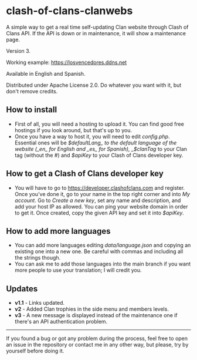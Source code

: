 # clash-of-clans-clanwebs
A simple way to get a real time self-updating Clan website through Clash of Clans API. If the API is down or in maintenance, it will show a maintenance page.

Version 3.

Working example: https://losvencedores.ddns.net

Available in English and Spanish.

Distributed under Apache License 2.0. Do whatever you want with it, but don't remove credits.

## How to install
* First of all, you will need a hosting to upload it. You can find good free hostings if you look around, but that's up to you.
* Once you have a way to host it, you will need to edit _config.php_. Essential ones will be _$defaultLang_ to the default language of the website (_en_ for English and _es_ for Spanish), _$clanTag_ to your Clan tag (without the #) and _$apiKey_ to your Clash of Clans developer key.

## How to get a Clash of Clans developer key
* You will have to go to https://developer.clashofclans.com and register. Once you've done it, go to your name in the top right corner and into _My account_. Go to _Create a new key_, set any name and description, and add your host IP as allowed. You can ping your website domain in order to get it. Once created, copy the given API key and set it into _$apiKey_.

## How to add more languages
* You can add more languages editing _data/language.json_ and copying an existing one into a new one. Be careful with commas and including all the strings though.
* You can ask me to add those languages into the main branch if you want more people to use your translation; I will credit you.

## Updates
* **v1.1** - Links updated.
* **v2** - Added Clan trophies in the side menu and members levels.
* **v3** - A new message is displayed instead of the maintenance one if there's an API authentication problem.
---
If you found a bug or got any problem during the process, feel free to open an issue in the repository or contact me in any other way, but please, try by yourself before doing it.
